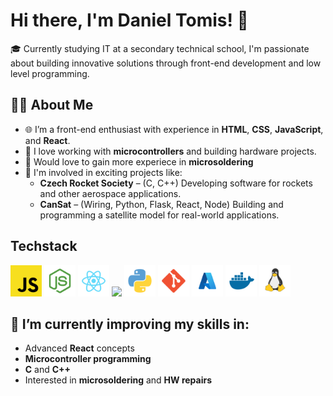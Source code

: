 # Hi there, I'm Daniel Tomis! 👋

🎓 Currently studying IT at a secondary technical school, I'm passionate about building innovative solutions through front-end development and low level programming. 

## 👨‍💻 About Me
- 🌐 I’m a front-end enthusiast with experience in **HTML**, **CSS**, **JavaScript**, and **React**.
- 🤖 I love working with **microcontrollers** and building hardware projects.
- 🔧 Would love to gain more experiece in **microsoldering**
- 🚀 I'm involved in exciting projects like:
  - **Czech Rocket Society** – (C, C++) Developing software for rockets and other aerospace applications.
  - **CanSat** – (Wiring, Python, Flask, React, Node) Building and programming a satellite model for real-world applications.

## Techstack
<a title="JavaScript"><img height="50" src="https://raw.githubusercontent.com/edent/SuperTinyIcons/master/images/svg/javascript.svg"></a>
<a title="Node.js"><img height="50" src="https://github.com/edent/SuperTinyIcons/blob/master/images/svg/nodejs.svg"></a>
<a title="React.js"><img height="50" src="https://raw.githubusercontent.com/edent/SuperTinyIcons/master/images/svg/react.svg"></a>
<a title="Cypress"><img height="50" src="https://avatars.githubusercontent.com/u/8908513?s=200&v=4"></a>
<a title="Python"><img height="50" src="https://raw.githubusercontent.com/edent/SuperTinyIcons/master/images/svg/python.svg"></a>
<a title="Git"><img height="50" src="https://raw.githubusercontent.com/edent/SuperTinyIcons/master/images/svg/git.svg"></a>
<a title="Microsoft Azure"><img height="50" src="https://raw.githubusercontent.com/edent/SuperTinyIcons/master/images/svg/azure.svg"></a>
<a title="Docker"><img height="50" src="https://github.com/edent/SuperTinyIcons/blob/master/images/svg/docker.svg"></a>
<a title="GNU/Linux"><img height="50" src="https://raw.githubusercontent.com/edent/SuperTinyIcons/master/images/svg/linux.svg"></a>

## 🌱 I’m currently improving my skills in:
- Advanced **React** concepts
- **Microcontroller programming**
- **C** and **C++**
- Interested in **microsoldering** and **HW repairs**

